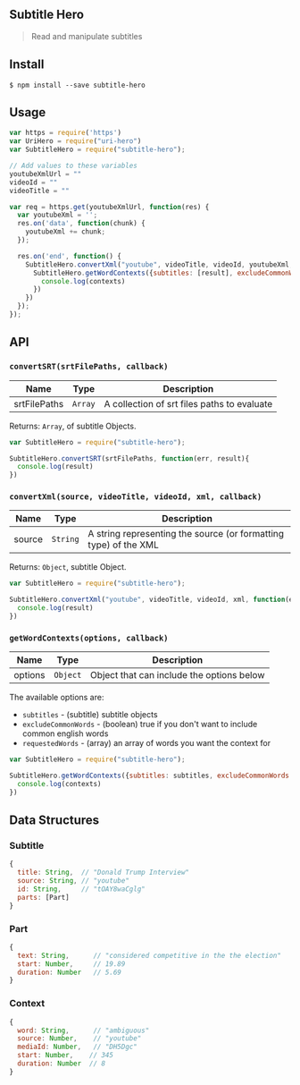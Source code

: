 ## Subtitle Hero
> Read and manipulate subtitles

## Install
```
$ npm install --save subtitle-hero
```

## Usage
```javascript
var https = require('https')
var UriHero = require("uri-hero")
var SubtitleHero = require("subtitle-hero");

// Add values to these variables
youtubeXmlUrl = ""
videoId = ""
videoTitle = ""

var req = https.get(youtubeXmlUrl, function(res) {
  var youtubeXml = '';
  res.on('data', function(chunk) {
    youtubeXml += chunk;
  });

  res.on('end', function() {
    SubtitleHero.convertXml("youtube", videoTitle, videoId, youtubeXml, function(err, result){
      SubtitleHero.getWordContexts({subtitles: [result], excludeCommonWords: true, requestedWords: []}, function(err, contexts){
        console.log(contexts)
      })
    }) 
  });
});
```

## API

### `convertSRT(srtFilePaths, callback)`

| Name | Type | Description |
|------|------|-------------|
| srtFilePaths | `Array` | A collection of srt files paths to evaluate |

Returns: `Array`, of subtitle Objects.

```javascript
var SubtitleHero = require("subtitle-hero");

SubtitleHero.convertSRT(srtFilePaths, function(err, result){
  console.log(result)
}) 
```

### `convertXml(source, videoTitle, videoId, xml, callback)`

| Name | Type | Description |
|------|------|-------------|
| source | `String` | A string representing the source (or formatting type) of the XML |

Returns: `Object`, subtitle Object.

```javascript
var SubtitleHero = require("subtitle-hero");

SubtitleHero.convertXml("youtube", videoTitle, videoId, xml, function(err, result){
  console.log(result)
}) 
```

### `getWordContexts(options, callback)`

| Name | Type | Description |
|------|------|-------------|
| options | `Object` | Object that can include the options below |

The available options are:

- `subtitles` - (subtitle) subtitle objects
- `excludeCommonWords` - (boolean) true if you don't want to include common english words
- `requestedWords` - (array) an array of words you want the context for

```javascript
var SubtitleHero = require("subtitle-hero");

SubtitleHero.getWordContexts({subtitles: subtitles, excludeCommonWords: true, requestedWords: []}, function(err, contexts){
  console.log(contexts)
})
```

## Data Structures
### Subtitle
```javascript
{ 
  title: String,  // "Donald Trump Interview"
  source: String, // "youtube"
  id: String,     // "tOAY8waCglg"
  parts: [Part]
}
```
### Part 
```javascript
{ 
  text: String,      // "considered competitive in the the election"
  start: Number,     // 19.89
  duration: Number   // 5.69
}
```
### Context 
```javascript
{ 
  word: String,      // "ambiguous"
  source: Number,    // "youtube" 
  mediaId: Number,   // "DH5Dgc" 
  start: Number,    // 345
  duration: Number  // 8
}
```

